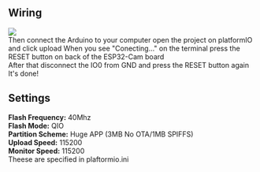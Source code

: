 ## Wiring
![](https://i.imgur.com/2zsgfrU.png)  
Then connect the Arduino to your computer open the project on platformIO and click upload 
When you see "Conecting..." on the terminal press the RESET button on back of the ESP32-Cam board   
After that disconnect the IO0 from GND and press the RESET button again    
It's done!

## Settings
__Flash Frequency:__ 40Mhz  
__Flash Mode:__ QIO  
__Partition Scheme:__ Huge APP (3MB No OTA/1MB SPIFFS)  
__Upload Speed:__ 115200  
__Monitor Speed:__ 115200  
Theese are specified in plaftormio.ini
